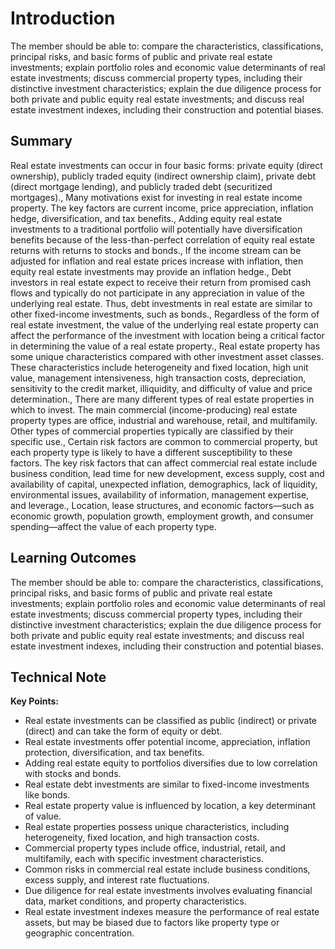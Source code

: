 # Introduction

The member should be able to: compare the characteristics, classifications, principal risks, and basic forms of public and private real estate investments; explain portfolio roles and economic value determinants of real estate investments; discuss commercial property types, including their distinctive investment characteristics; explain the due diligence process for both private and public equity real estate investments; and discuss real estate investment indexes, including their construction and potential biases.

## Summary

Real estate investments can occur in four basic forms: private equity (direct ownership), publicly traded equity (indirect ownership claim), private debt (direct mortgage lending), and publicly traded debt (securitized mortgages)., Many motivations exist for investing in real estate income property. The key factors are current income, price appreciation, inflation hedge, diversification, and tax benefits., Adding equity real estate investments to a traditional portfolio will potentially have diversification benefits because of the less-than-perfect correlation of equity real estate returns with returns to stocks and bonds., If the income stream can be adjusted for inflation and real estate prices increase with inflation, then equity real estate investments may provide an inflation hedge., Debt investors in real estate expect to receive their return from promised cash flows and typically do not participate in any appreciation in value of the underlying real estate. Thus, debt investments in real estate are similar to other fixed-income investments, such as bonds., Regardless of the form of real estate investment, the value of the underlying real estate property can affect the performance of the investment with location being a critical factor in determining the value of a real estate property., Real estate property has some unique characteristics compared with other investment asset classes. These characteristics include heterogeneity and fixed location, high unit value, management intensiveness, high transaction costs, depreciation, sensitivity to the credit market, illiquidity, and difficulty of value and price determination., There are many different types of real estate properties in which to invest. The main commercial (income-producing) real estate property types are office, industrial and warehouse, retail, and multifamily. Other types of commercial properties typically are classified by their specific use., Certain risk factors are common to commercial property, but each property type is likely to have a different susceptibility to these factors. The key risk factors that can affect commercial real estate include business condition, lead time for new development, excess supply, cost and availability of capital, unexpected inflation, demographics, lack of liquidity, environmental issues, availability of information, management expertise, and leverage., Location, lease structures, and economic factors—such as economic growth, population growth, employment growth, and consumer spending—affect the value of each property type.

## Learning Outcomes

The member should be able to: compare the characteristics, classifications, principal risks, and basic forms of public and private real estate investments; explain portfolio roles and economic value determinants of real estate investments; discuss commercial property types, including their distinctive investment characteristics; explain the due diligence process for both private and public equity real estate investments; and discuss real estate investment indexes, including their construction and potential biases.

## Technical Note

**Key Points:**

* Real estate investments can be classified as public (indirect) or private (direct) and can take the form of equity or debt.
* Real estate investments offer potential income, appreciation, inflation protection, diversification, and tax benefits.
* Adding real estate equity to portfolios diversifies due to low correlation with stocks and bonds.
* Real estate debt investments are similar to fixed-income investments like bonds.
* Real estate property value is influenced by location, a key determinant of value.
* Real estate properties possess unique characteristics, including heterogeneity, fixed location, and high transaction costs.
* Commercial property types include office, industrial, retail, and multifamily, each with specific investment characteristics.
* Common risks in commercial real estate include business conditions, excess supply, and interest rate fluctuations.
* Due diligence for real estate investments involves evaluating financial data, market conditions, and property characteristics.
* Real estate investment indexes measure the performance of real estate assets, but may be biased due to factors like property type or geographic concentration.
